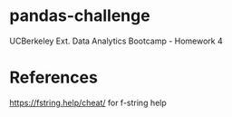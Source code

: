 # pandas-challenge
UCBerkeley Ext. Data Analytics Bootcamp - Homework 4

# References
https://fstring.help/cheat/ for f-string help